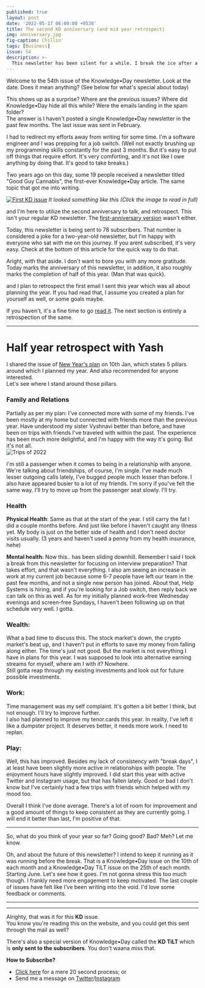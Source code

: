 ```yaml
---
published: true
layout: post
date: '2022-05-17 06:00:00 +0530'
title: The second KD anniversary (and mid year retrospect)
img: anniversary.jpg
fig-caption: Chillin'
tags: [Business]
issue: 54
description: >-
  This newsletter has been silent for a while. I break the ice after a while. Also this is a checkpoint where I relook at my plan that I created at the start of this year.
--- 
```


Welcome to the 54th issue of the Knowledge•Day newsletter. Look at the date. Does it mean anything? (See below for what's special about today)  

This shows up as a surprise? Where are the previous issues? Where did Knowledge•Day hide all this while? Were the emails landing in the spam folder?  
The answer is I haven't posted a single Knowledge•Day newsletter in the past few months. The last issue was sent in February.  

I had to redirect my efforts away from writing for some time. I'm a software engineer and I was prepping for a job switch. (Well not exactly brushing up my programming skills constantly for the past 3 months. But it's easy to put off things that require effort. It's very comforting, and it's not like I owe anything by doing that. It's good to take breaks.)  

Two years ago on this day, some 19 people received a newsletter titled "Good Guy Cannabis", the first-ever Knowledge•Day article. The same topic that got me into writing.  

[![First KD issue]({{site.baseurl}}/assets/img/cannabis-nl-ss.jpg)](https://knowledgeday.in/new-year-plan/?utm_source=kdweb_issue54&utm_medium=blog_body&utm_campaign=issue54)
_It looked something like this (Click the image to read in full)_

and I'm here to utilize the second anniversary to talk, and retrospect. This isn't your regular KD newsletter. The [first-anniversary version](https://knowledgeday.in/kd-is-one/?utm_source=kdweb_issue54&utm_medium=blog_body&utm_campaign=issue54) wasn't either.  

Today, this newsletter is being sent to 78 subscribers. That number is considered a joke for a two-year-old newsletter, but I'm happy with everyone who sat with me on this journey. If you arent subscribed, it's very easy. Check at the bottom of this article for the quick way to do that.  

Aright, with that aside. I don't want to bore you with any more gratitude. Today marks the anniversary of this newsletter, in addition, it also roughly marks the completion of half of this year. (Man that was quick).  

and I plan to retrospect the first email I sent this year which was all about planning the year.
If you had read that, I assume you created a plan for yourself as well, or some goals maybe.  

If you haven't, it's a fine time to go [read it](https://knowledgeday.in/new-year-plan/?utm_source=kdweb_issue54&utm_medium=blog_body&utm_campaign=issue54). The next section is entirely a retrospection of the same. 
 
----------------------------------------------
# Half year retrospect with Yash
 
I shared the issue of [New Year's plan](https://knowledgeday.in/new-year-plan/?utm_source=kdweb_issue54&utm_medium=blog_body&utm_campaign=issue54) on 10th Jan, which states 5 pillars around which I planned my year. And also recommended for anyone interested.  
Let's see where I stand around those pillars.  
 
### Family and Relations
Partially as per my plan: I've connected more with some of my friends. I've been mostly at my home but connected with friends more than the previous year. Have understood my sister Vyshnavi better than before, and have been on trips with friends I've traveled with within the past. The experience has been much more delightful, and I'm happy with the way it's going. But it's not all.  
![Trips of 2022]({{site.baseurl}}/assets/img/trips-2022.jpg)

I'm still a passenger when it comes to being in a relationship with anyone. We're talking about friendships, of course, I'm single. I've made much lesser outgoing calls lately, I've bugged people much lesser than before. I also have appeared busier to a lot of my friends. I'm sorry if you've felt the same way. I'll try to move up from the passenger seat slowly. I'll try.  

### Health
**Physical Health**: Same as that at the start of the year. I still carry the fat I did a couple months before. And just like before I haven't caught any illness yet. My body is just on the better side of health and I don't need doctor visits usually. (3 years and haven't used a penny from my health insurance, hehe)  
 
**Mental health**: Now this.. has been sliding downhill. Remember I said I took a break from this newsletter for focusing on interview preparation? That takes effort, and that wasn't everything. I also am seeing an increase in work at my current job because some 6-7 people have left our team in the past few months, and not a single new person has joined. About that, Help Systems is hiring, and if you're looking for a Job switch, then reply back we can talk on this as well.
As for my initially planned work-free Wednesday evenings and screen-free Sundays, I haven't been following up on that schedule very well. I gotta.  

### Wealth:
What a bad time to discuss this. The stock market's down, the crypto market's beat up, and I haven't put in efforts to save my money from falling along either. The time's just not good. But the market is not everything I have in plans for this year. I was supposed to look into alternative earning streams for myself, where am I with it? Nowhere.  
Still gotta reap through my existing investments and look out for future possible investments.  
 
### Work:
Time management was my self complaint. It's gotten a bit better I think, but not enough. I'll try to improve further.  
I also had planned to improve my tenor.cards this year. In reality, I've left it like a dumpster project. It deserves better, it needs more work. I need to replan.  
 
### Play:
Well, this has improved. Besides my lack of consistency with "break days", I at least have been slightly more active in relationships with people. The enjoyment hours have slightly improved. I did start this year with active Twitter and Instagram usage, but that has fallen lately. Good or bad I don't know but I've certainly had a few trips with friends which helped with my mood too.  
 
 
Overall I think I've done average. There's a lot of room for improvement and a good amount of things to keep consistent as they are currently going. I will end it better than last, I'm positive of that.
 
----------------------------------------------------
So, what do you think of your year so far? Going good? Bad? Meh? Let me know.
 
Oh, and about the future of this newsletter? I intend to keep it running as it was running before the break. That is a Knowledge•Day issue on the 10th of each month and a Knowledge•Day TiLT issue on the 25th of each month. Starting June. Let's see how it goes. I'm not gonna stress this too much though. I frankly need more engagement to keep motivated. The last couple of issues have felt like I've been writing into the void. I'd love some feedback or comments.

------
------

Alrighty, that was it for this **KD** issue.   
You know you're reading this on the website, and you could get this sent through the mail as well?  

There's also a special version of Knowledge•Day called the **KD TiLT** which is **only sent to the subscribers**. You don't waana miss that.  

**How to Subscribe?**  
- [Click here](https://knowledgeday.in/signup/?utm_source=kdweb_issue54&utm_medium=blog_conclusion&utm_campaign=issue54) for a mere 20 second process; or  
- Send me a message on [Twitter](https://twitter.com/knowledgedaynl?utm_source=kdweb_issue54&utm_medium=blog_conclusion&utm_campaign=issue54)/[Instagram](http://instagram.com/knowledgedaynl?utm_source=kdweb_issue54&utm_medium=blog_conclusion&utm_campaign=issue54)  

